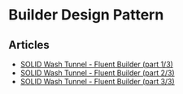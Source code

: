 # Builder Design Pattern

## Articles
- [SOLID Wash Tunnel - Fluent Builder (part 1/3)](https://www.ledjonbehluli.com/posts/wash-tunnel/fluent_builder_part_1/)
- [SOLID Wash Tunnel - Fluent Builder (part 2/3)](https://www.ledjonbehluli.com/posts/wash-tunnel/fluent_builder_part_2/)
- [SOLID Wash Tunnel - Fluent Builder (part 3/3)](https://www.ledjonbehluli.com/posts/wash-tunnel/fluent_builder_part_3/)